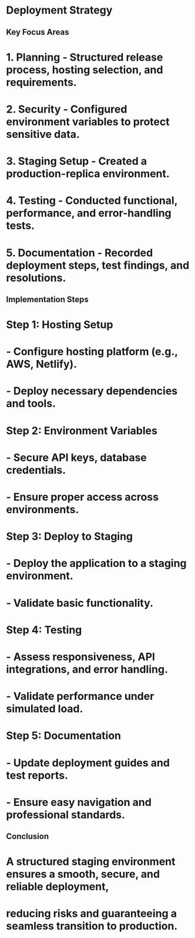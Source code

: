 # Deployment Strategy

## Key Focus Areas
# 1. Planning - Structured release process, hosting selection, and requirements.
# 2. Security - Configured environment variables to protect sensitive data.
# 3. Staging Setup - Created a production-replica environment.
# 4. Testing - Conducted functional, performance, and error-handling tests.
# 5. Documentation - Recorded deployment steps, test findings, and resolutions.

## Implementation Steps

# Step 1: Hosting Setup
# - Configure hosting platform (e.g., AWS, Netlify).
# - Deploy necessary dependencies and tools.

# Step 2: Environment Variables
# - Secure API keys, database credentials.
# - Ensure proper access across environments.

# Step 3: Deploy to Staging
# - Deploy the application to a staging environment.
# - Validate basic functionality.

# Step 4: Testing
# - Assess responsiveness, API integrations, and error handling.
# - Validate performance under simulated load.

# Step 5: Documentation
# - Update deployment guides and test reports.
# - Ensure easy navigation and professional standards.

## Conclusion
# A structured staging environment ensures a smooth, secure, and reliable deployment,
# reducing risks and guaranteeing a seamless transition to production.
